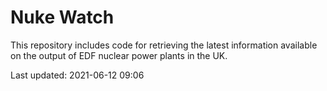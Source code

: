 # Nuke Watch

This repository includes code for retrieving the latest information available on the output of EDF nuclear power plants in the UK.

Last updated: 2021-06-12 09:06
